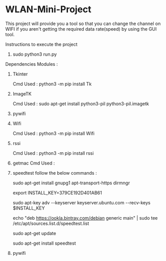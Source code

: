 # WLAN-Mini-Project
This project will provide you a tool so that you can change the channel on WIFI if you aren't getting the required data 
rate(speed) by using the GUI tool.

Instructions to execute the project
1. sudo python3 run.py

Dependencies Modules :
 1. Tkinter
    
    Cmd Used : python3 -m pip install Tk
 
 3. ImageTK 
    
    Cmd Used : sudo apt-get install python3-pil python3-pil.imagetk
 
 4. pywifi

5. Wifi
    
    Cmd Used : python3 -m pip install Wifi
 
 6. rssi
    
    Cmd Used : python3 -m pip install rssi
    
7. getmac
   Cmd Used : 
   
8. speedtest
   follow the below commands :
   
   sudo apt-get install gnupg1 apt-transport-https dirmngr
   
   export INSTALL_KEY=379CE192D401AB61

   sudo apt-key adv --keyserver keyserver.ubuntu.com --recv-keys $INSTALL_KEY

   echo "deb https://ookla.bintray.com/debian generic main" | sudo tee  /etc/apt/sources.list.d/speedtest.list


   sudo apt-get update

   sudo apt-get install speedtest

9. pywifi
